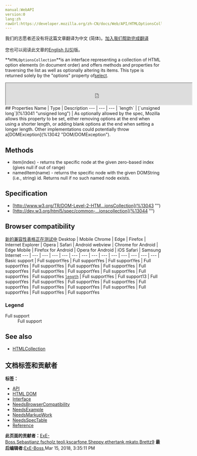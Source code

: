 ```yaml
---
manual:WebAPI
version:0
lang:zh
rawUrl:https://developer.mozilla.org/zh-CN/docs/Web/API/HTMLOptionsCollection
---
```




<bdi>我们的志愿者还没有将这篇文章翻译为<bdi>中文 (简体)</bdi>。[加入我们帮助完成翻译](%13039 "")<br></br>您也可以阅读此文章的[English (US)](%12433 "")版。</bdi>







**`HTMLOptionsCollection`**is an interface representing a collection of HTML option elements (in document order) and offers methods and properties for traversing the list as well as optionally altering its items. This type is returned solely by the &quot;options&quot; property of[select](%13040 "DOM/select").

<iframe src='https://mdn.mozillademos.org/en-US/docs/Web/API/HTMLOptionsCollection$samples/inheritance_diagram?revision=1367381' width='600' height='70'></iframe>
## Properties<a name="Properties"></a>
Name | Type | Description 
 ---  |  ---  |  ---  | 
`length` | [`unsigned long`](%13041 "unsigned long") | As optionally allowed by the spec, Mozilla allows this property to be set, either removing options at the end when using a shorter length, or adding blank options at the end when setting a longer length. Other implementations could potentially throw a[DOMException](%13042 "DOM/DOMException"). 


## Methods<a name="Methods"></a>

* item(index) - returns the specific node at the given zero-based index (gives null if out of range)
* namedItem(name) - returns the specific node with the given DOMString (i.e., string) id. Returns null if no such named node exists.

## Specification<a name="Specification"></a>

* [http://www.w3.org/TR/DOM-Level-2-HTM...ionsCollection](%13043 "")
* [http://dev.w3.org/html5/spec/common-...ionscollection](%13044 "")

## Browser compatibility<a name="Browser_compatibility"></a>
[新的兼容性表格正在测试中<i></i>](%3360 "")
<abbr>Desktop<i></i></abbr> | <abbr>Mobile<i></i></abbr> 
<abbr>Chrome<i></i></abbr> | <abbr>Edge<i></i></abbr> | <abbr>Firefox<i></i></abbr> | <abbr>Internet Explorer<i></i></abbr> | <abbr>Opera<i></i></abbr> | <abbr>Safari<i></i></abbr> | <abbr>Android webview<i></i></abbr> | <abbr>Chrome for Android<i></i></abbr> | <abbr>Edge Mobile<i></i></abbr> | <abbr>Firefox for Android<i></i></abbr> | <abbr>Opera for Android<i></i></abbr> | <abbr>iOS Safari<i></i></abbr> | <abbr>Samsung Internet<i></i></abbr> 
 ---  |  ---  |  ---  |  ---  |  ---  |  ---  |  ---  |  ---  |  ---  |  ---  |  ---  |  ---  |  ---  |  ---  | 
Basic support | <abbr>Full support</abbr>Yes | <abbr>Full support</abbr>Yes | <abbr>Full support</abbr>Yes | <abbr>Full support</abbr>Yes | <abbr>Full support</abbr>Yes | <abbr>Full support</abbr>Yes | <abbr>Full support</abbr>Yes | <abbr>Full support</abbr>Yes | <abbr>Full support</abbr>Yes | <abbr>Full support</abbr>Yes | <abbr>Full support</abbr>Yes | <abbr>Full support</abbr>Yes | <abbr>Full support</abbr>Yes 
[`length`](%13045 "") | <abbr>Full support</abbr>Yes | <abbr>Full support</abbr>13 | <abbr>Full support</abbr>Yes | <abbr>Full support</abbr>Yes | <abbr>Full support</abbr>Yes | <abbr>Full support</abbr>Yes | <abbr>Full support</abbr>Yes | <abbr>Full support</abbr>Yes | <abbr>Full support</abbr>Yes | <abbr>Full support</abbr>Yes | <abbr>Full support</abbr>Yes | <abbr>Full support</abbr>Yes | <abbr>Full support</abbr>Yes 


### Legend<a name="Legend"></a>
<dl><dt><abbr>Full support</abbr></dt><dd>Full support</dd></dl>

## See also<a name="See_also"></a>

* [HTMLCollection](%13046 "DOM/HTMLCollection")



## 文档标签和贡献者
**标签：**
* [API](%50 "")
* [HTML DOM](%6889 "")
* [Interface](%3380 "")
* [NeedsBrowserCompatibility](%4964 "")
* [NeedsExample](%13047 "")
* [NeedsMarkupWork](%6810 "")
* [NeedsSpecTable](%13048 "")
* [Reference](%3381 "")

**此页面的贡献者：**[ExE-Boss](%3990 ""),[Sebastianz](%4468 ""),[fscholz](%60 ""),[teoli](%160 ""),[kscarfone](%3900 ""),[Sheppy](%405 ""),[ethertank](%65 ""),[mkato](%4355 ""),[Brettz9](%5522 "")
**最后编辑者:**[ExE-Boss](%3990 ""),<time>Mar 15, 2018, 3:35:11 PM</time>


